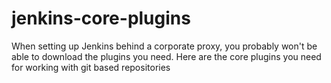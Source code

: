 # jenkins-core-plugins
When setting up Jenkins behind a corporate proxy, you probably won't be able to download the plugins you need. Here are the core plugins you need for working with git based repositories

